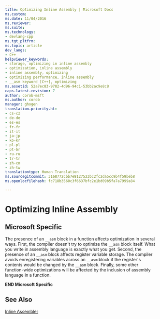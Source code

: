 ```yaml
---
title: Optimizing Inline Assembly | Microsoft Docs
ms.custom: 
ms.date: 11/04/2016
ms.reviewer: 
ms.suite: 
ms.technology:
- devlang-cpp
ms.tgt_pltfrm: 
ms.topic: article
dev_langs:
- C++
helpviewer_keywords:
- storage, optimizing in inline assembly
- optimization, inline assembly
- inline assembly, optimizing
- optimizing performance, inline assembly
- __asm keyword [C++], optimizing
ms.assetid: 52a7ec83-9782-4d96-94c1-53bb2ac9e8c8
caps.latest.revision: 7
author: corob-msft
ms.author: corob
manager: ghogen
translation.priority.ht:
- cs-cz
- de-de
- es-es
- fr-fr
- it-it
- ja-jp
- ko-kr
- pl-pl
- pt-br
- ru-ru
- tr-tr
- zh-cn
- zh-tw
translationtype: Human Translation
ms.sourcegitcommit: 3168772cbb7e8127523bc2fc2da5cc9b4f59beb8
ms.openlocfilehash: fc718b3560c3f6637bfc2e1bd09b5fa7a7999a84

---
```

# Optimizing Inline Assembly
## Microsoft Specific  
 The presence of an `__asm` block in a function affects optimization in several ways. First, the compiler doesn't try to optimize the `__asm` block itself. What you write in assembly language is exactly what you get. Second, the presence of an `__asm` block affects register variable storage. The compiler avoids enregistering variables across an `__asm` block if the register's contents would be changed by the `__asm` block. Finally, some other function-wide optimizations will be affected by the inclusion of assembly language in a function.  
  
 **END Microsoft Specific**  
  
## See Also  
 [Inline Assembler](../../assembler/inline/inline-assembler.md)


<!--HONumber=Jan17_HO1-->


